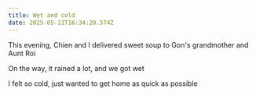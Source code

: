 ```yaml
---
title: Wet and cold
date: 2025-05-11T16:34:20.574Z
---
```


This evening, Chien and I delivered sweet soup to Gon's grandmother and Aunt Roi

On the way, it rained a lot, and we got wet

I felt so cold, just wanted to get home as quick as possible
